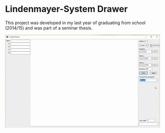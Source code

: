 # Lindenmayer-System Drawer

This project was developed in my last year of graduating from school (2014/15) and was part of a seminar thesis.


<img src="./readme_resources/demo.gif" width="600"/>
